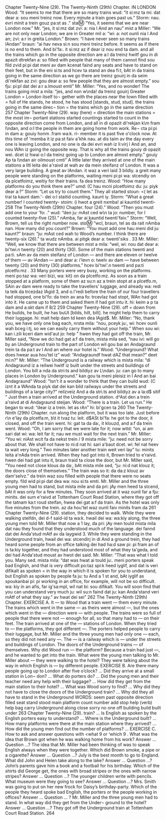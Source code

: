 Chapter Twenty-Nine (29). 
The Twenty-Ninth (29th) Chapter. 
IN LONDON 
Wood: “It seems to me that there are so many trains 
wud: “it si:mz ta mi: dat dear a: sou meni treinz 
now. Every minute a train goes past us.” Storm: 
nau. evri minit a trein gouz pa:st as ." sta:m: 
“Yes, it seems that we are near London now.” Mr. 
“jes, it si:mz dat zvi: a: nia l And an nau” mist a 
Miller: “We are not only near London; we are in Greater 
mil a: “wi: a: not ounli nia l And an; zvi: a:r in greita 
London.” Brown: “I have never seen so many trains 
lAndan” braun: “ai hav neva si:n sou meni treinz 
before. It seems as if there is no end to them. And 
bi'fa:. it si:mz az if dear iz nou end ta dam. and 
all the trains which go in the opposite direction are 
a:l da treinz hwitf gou in di apazit dtrekfan a: 
so filled with people that many of them cannot find 
sou fild zvid pi:pi dat meni av dam kcenat faind 
any seats and have to stand on their feet, but in the 
eni si:ts and hcev ta stand an dea fi:t, bAt in da 
trains going in the same direction as we go there are 
treinz gouirj in da seim di'rekfan az zvi: gou dear a: 
so few people that they are almost empty.” 
sou fju: pi:pl dat dei a:r a.lmoust emti” 
Mr. Miller: “Yes, and no wonder! The trains going 
mist a mila: “jes, and non w\nda! da treinz gouirj 
Greater London = 
London itself to¬ 
gether with the 
places near the 
town 
filled with = 
full of 
He stands, he 
stood, he has stood 
[stands, stud, stud]. 
the trains going 
in the same direc¬ 
tion = the trains 
which go in the 
same direction 
257 
Chapter Twenty-Nine (29). 
way (here) = 
direction 
the main stations 
= the most im¬ 
portant stations 
started countings 
started to count 
in the opposite direction come from London, and all 
in di opazit di'rekjan k\m fram l\ndan, and o:l 
the people in them are going home from work. Re¬ 
cta pi:pi in dam a: gouiy honm .fram wa:k. ri- 
member it is past five o'clock now. At this time of 
'memba it iz pa:st faiv a'khk nau. at dis taim av 
the day every one is leaving London, and no one is 
da dei evri wah iz li:virj l And an, and nou WAn iz 
going the opposite way. That is why all the trains 
gouiy di opazit wei. dcet iz hwai o:l da treinz 
going up to London are almost empty.” 
gouiy Ap ta l\ndan air oilmoust cmti” 
A little later they arrived at one of the main stations 
a litl leita dei a'raivd at wah av da mein steifanz 
of London. It was a very large building. A great 
av lAndan. it waz a veri laid 3 bildiy. a greit 
many people were standing on the platforms, waiting 
meni pi:pi wa: stcendiy on da plcetfoimz, weitiy 
for their trains. 
fa dea treinz. 
Wood: “How many platforms do you think there are?” 
umd: (C hau mcni plcetfoimz du: ju: piyk dear a:?” 
Storm: “Let us try to count them.” They all started 
stoun: <( let as trai ta kaunt dam.'- dei o:l staitid 
counting. 
kaunt iy. 
Storm: “What a great number! I counted twenty- 
stoim: (i hwot a greit nxmba! ai kauntid twenti- 
258 
The Twenty-Ninth (29th) Chapter. 
four (24).” Wood: “Then you must add one to your 
'fo: .” wud: “den ju: mAst ced w\n ta jo: 
number, for I counted twenty-five (25).” 
nAmba, far ai kauntid twenti'faiv.” 
Storm: “Well, Brown, tell us the right number now. 
sto:m: “wcl, braun, tel as da rait nAmba nan. 
How many did you count?” Brown: “You must add one 
hau meni did ju: kaunt?” braun: “ju: mAst ced wah 
to Wood’s number. I think there are twenty-six (26).” 
ta wudz nAmba. ai pitgk dear a: twenti'siks . 33 
Mr. Miller: “Well, we know that there are between 
mist a mila: “wel, wi: nou dat dear a: bi'twi.n 
twenty (20) and thirty (30). Some of the main stations 
twenti and pa:ti. sAm av da mein steifanz 
of London — and there are eleven or twelve of them — 
av lAndan — and dear a: i'levn o: twelv av dam — 
have between twenty (20) and thirty (30) platforms.” 
hcev bi'twi'.n twenti and pa:ti plcetfo:mz . 33 
Many porters were very busy, working on the platforms. 
meni po:taz wa: veri bizi, wa: kit} on da plcetfo:mz. 
As soon as a train stopped at a platform, some of them 
az su:n az a trein stopt at a plcetfo.m, SAin av dam 
were ready to take the travellers’ luggage, and already 
wa: redi ta teik da trcezdaz lAgid 3, and o.l'redi 
before the train of our four travellers had stopped, one 
bi'fo: da trein av ana fo: trcevlaz had stopt, WAn 
had got into it. He came up to them and asked them if 
had got intu it. hi: keim a p ta dam and a:skt dam if 
8/2 
259 
Chapter Twenty-Nine (29). 
off = down from 
He builds, he built, 
he has buUt [bilds, 
hilt, bilt]. 
he might help them to carry their luggage. 
hi: mait help dam td keen dea lAgid$. 
Mr. Miller: “No, thank you, we have only one bag each, 
nrsta mila: “nou, pceyk ju:, wi: hcev ounli wah bceg i:tj, 
so we can easily carry them without your help.” When 
sou wi: kan i.zili kceri dam wid'aut jo: help ” hwen 
they had got off the train, Mr. Miller said, “Now we 
dci had gat a:f da trein, mista mila sed, “nau ivi: 
will go by an Underground train to the part of London 
wil gou bai an Andagraund trein ta da pa:t av l And an 
where our hotel is.” Wood: “Underground? What does 
hwear aua hou'tel iz” wud: “Andagraundf hwat dAZ 
that mean?” 
deet mi:n?” 
Mr. Miller: “The Underground is a railway which is 
mista mila: “di Andagraund iz a reilwei hwitf iz 
built under the streets and buildings of London. You 
bill a nda da stri:ts and bildiyz av L\ndan. ju: 
can go to many places in London by Underground.” 
kan gou ta meni pleisiz in l And an bai Andagraund” 
Wood: “Isn't it a wonder to think that they can build 
wud: {C iznt it a WAnda ta piyk dat dei kan bild 
railways under the streets and buildings of a large city?” 
reilzveiz And a da stri.ts and bildiyz av a la:d$ sitif ” 
Just then a train arrived at the Underground station. 
d^Ast den a trein a'raivd at di Andagraund steijan. 
Wood: “There is a train. Let us run.” He began to 
wud: “dear iz a trein. let as rAn” hi: bi'gcen ta 
260 
The Twenty-Ninth (29th) Chapter. 
run along the platform, but it was too late. Just before 
r\n e'lay da plcetfa:m, b\t it tvaz tu: leit. d$ASt bi'fa: 
he got to the door, it closed, and off the train went. 
hi: gat ta da da:, it klouzd, and a:f da trein went. 
Wood: “Oh, I am sorry that we were late for it; now 
witd: “on, ai am sari dat wi: wa: leit far it; nau 
we must wait for the next train.” Mr. Miller: “You 
wi: niAst wcit fa da nekst trein / 9 mista mile: “ju: 
need not be sorry about that. We shall not have to 
ni:d nat hi: sari a'baut dcet. wi: fel nat heev ta 
wait very long.” Two minutes later another train 
weit veri lay” tu: minits leita a'nAda trein 
arrived. When they had got into it, Brown tried to 
e'raivd. hwen dei had gat intu it, braun traid ta 
close the door, but Mr. Miller said, “You need not close 
klous da da:, bAt mista mile sed, “ju: ni:d nat klouz 
it; the doors close of themselves.” The train was so 
it: da da:z klouz av dam'selvz.” da trein waz sou 
filled with people that there were no seats empty. 
fild wid pi:pi dat dea wa: nou si:ts emti. 
Mr. Miller and the three young men had to stand, but 
mista mile and da pri: jAy men heed ta stcend, bAt 
it was only for a few minutes. They soon arrived at 
it waz ounli far a fju: minits. dei sum e'raivd at 
Tottenham Court Road Station, where they got off the 
tatnam ka:t roud steifan, hwea dei gat a:f da 
train. As the hotel was only five minutes from the 
trein. az da hou'tel waz ounli faiv minits fram da 
261 
Chapter Twenty-Nine (29). 
station, they decided to walk. While they were walking 
steifdn, dei d-f said-id ta wa:k. hwail dei wa: wa:kiy 
along, the three young men told Mr. Miller that now 
a 1 lay, da pri: jAy men tould mista mila dat nau 
they found that they understood much of the language. 
dei fannd dat dei Anda'stud mAtf av da laygwid 3. 
While they were standing in the Underground train, 
hwail dei wa: stcendirj in di And a ground trein, 
they had heard some people from an office talking 
dei had ha:d saw pi: pi fram an of is ta:kiy 
together, and they had understood most of what they 
ta'geda, and dei had Anda'stud moust av hwot dei 
said. Mr. Miller: “That was what I told you. Many 
sed. mista mila: “dat was hwat ai tould ju:. meni 
porters speak bad English, and that is very difficult 
po:taz spi:k heed iyglif, and dat is veri difikalt 
as spoken = in the 
way in which it is 
spoken 
for you to understand, but English as spoken by people 
fa ju: tu And a 1 st and, bAt iyglif as spoukanbai pi: pi 
working in an office, for example, will not be so difficult. 
wa: kiy in an afis, far ig'sa:mpl, wil nat bi: sou difikalt. 
You will soon find that you can understand very much 
ju: wil su:n faind dat ju: kan Anda'stand veri mAtf 
of what they say.” 
av hwat dei sei” 
262 
The Twenty-Ninth (29th) Chapter. 
EXERCISE A. 
It — to Wood that a train went — them every minute. 
The trains which went in the same — as theirs were 
almost —, but the ones which went in the — direction 
were — with people. The trains were so full of people 
that there were not — enough for all, so that many had 
to — on their feet. The train arrived at one of the — 
stations of London. When they tried to — the platforms, 
they got different —. The porters helped people to 
carry their luggage, but Mr. Miller and the three young 
men had only one — each, so they did not need any —. 
The — is a railway which is — under the streets and 
buildings of London. The doors of the Underground 
trains — of themselves. Why did Wood run — the 
platform? Because a train had just —, and he wanted 
to get into the train. What were the young men talking 
to Mr. Miller about — they were walking to the hotel? 
They were talking about the way in which English is — 
by different people. 
EXERCISE B. 
Are there many people going up to London after five 
o’clock? ... Did they arrive at a small station in Lon¬ 
don? ... What do porters do? ... Did the young men 
and their teacher need any help with their luggage? ... 
How did they get from the main station to their hotel? 
... What was Wood sorry to find? ... Why did they not 
have to close the doors of the Underground train? ... 
Why did they all have to stand in the Underground 
WORDS: 
seem 
past 
opposite 
direction 
filled 
seat 
stand 
stood 
main 
platform 
count 
number 
add 
stop 
help (verb) 
help 
bag 
carry 
Underground 
along 
close 
sorry 
no one 
off 
building 
build 
built 
under 
263 
Chapter Twenty-Nine (29). 
train? ... Is English as spoken by the English porters 
easy to understand? ... Where is the Underground 
built? ... How many platforms were there at the main 
station where they arrived? ... How did the young men 
find out the number of platforms? ... 
EXERCISE C. 
How to ask and answer questions with <what 9 
or ‘which 9 . 
What was the idea that Brown got when he was walking 
home from his work? Answer ... Question ...? The 
idea that Mr. Miller had been thinking of was to speak 
English always when they were together. Which did 
Brown smoke, a pipe or a cigarette? Answer ... Question 
...? July is the best month to go to England. What 
did John and Helen take along to the lake? Answer ... 
Question ...? John’s parents gave him a book and a 
football for his birthday. Which of the shirts did George 
get, the ones with broad stripes or the ones with narrow 
stripes? Answer ... Question ...? The younger children 
write with pencils. What museum were they going to 
see? Answer ... Question ...? Mrs. Smith was going 
to put on her new frock for Daisy’s birthday-party. 
Which of the people they heard spoke bad English, the 
porters or the people working in offices? Answer ... 
Question ... ? Mr. Miller and the three young men had 
to stand. In what way did they get from the Under¬ 
ground to the hotel? Answer ... Question ...? They 
got off the Underground train at Tottenham Court Road 
Station. 
264 

